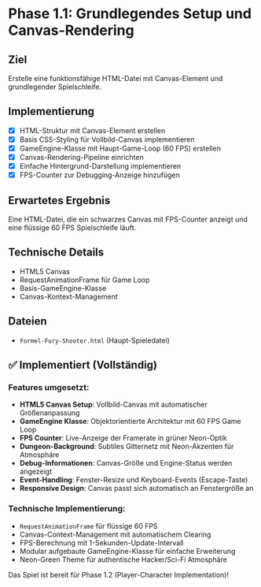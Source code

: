 # Phase 1.1: Grundlegendes Setup und Canvas-Rendering

## Ziel
Erstelle eine funktionsfähige HTML-Datei mit Canvas-Element und grundlegender Spielschleife.

## Implementierung

- [x] HTML-Struktur mit Canvas-Element erstellen
- [x] Basis CSS-Styling für Vollbild-Canvas implementieren
- [x] GameEngine-Klasse mit Haupt-Game-Loop (60 FPS) erstellen
- [x] Canvas-Rendering-Pipeline einrichten
- [x] Einfache Hintergrund-Darstellung implementieren
- [x] FPS-Counter zur Debugging-Anzeige hinzufügen

## Erwartetes Ergebnis
Eine HTML-Datei, die ein schwarzes Canvas mit FPS-Counter anzeigt und eine flüssige 60 FPS Spielschleife läuft.

## Technische Details
- HTML5 Canvas
- RequestAnimationFrame für Game Loop
- Basis-GameEngine-Klasse
- Canvas-Kontext-Management

## Dateien
- `Formel-Fury-Shooter.html` (Haupt-Spieledatei)

## ✅ Implementiert (Vollständig)

### Features umgesetzt:
- **HTML5 Canvas Setup**: Vollbild-Canvas mit automatischer Größenanpassung
- **GameEngine Klasse**: Objektorientierte Architektur mit 60 FPS Game Loop
- **FPS Counter**: Live-Anzeige der Framerate in grüner Neon-Optik
- **Dungeon-Background**: Subtiles Gitternetz mit Neon-Akzenten für Atmosphäre
- **Debug-Informationen**: Canvas-Größe und Engine-Status werden angezeigt
- **Event-Handling**: Fenster-Resize und Keyboard-Events (Escape-Taste)
- **Responsive Design**: Canvas passt sich automatisch an Fenstergröße an

### Technische Implementierung:
- `RequestAnimationFrame` für flüssige 60 FPS
- Canvas-Context-Management mit automatischem Clearing
- FPS-Berechnung mit 1-Sekunden-Update-Intervall
- Modular aufgebaute GameEngine-Klasse für einfache Erweiterung
- Neon-Green Theme für authentische Hacker/Sci-Fi Atmosphäre

Das Spiel ist bereit für Phase 1.2 (Player-Character Implementation)!

